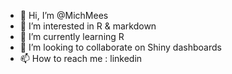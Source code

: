 - 👋 Hi, I’m @MichMees
- 👀 I’m interested in R & markdown
- 🌱 I’m currently learning R
- 💞️ I’m looking to collaborate on Shiny dashboards
- 📫 How to reach me : linkedin

<!---
MichMees/MichMees is a ✨ special ✨ repository because its `README.md` (this file) appears on your GitHub profile.
You can click the Preview link to take a look at your changes.
--->
